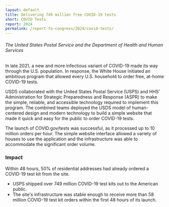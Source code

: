 ```yaml
---
layout: default
title: Delivering 749 million free COVID-19 tests
short: COVID Tests
report: 2024
permalink: /report-to-congress/2024/covid-tests/
---
```

######  *The United States Postal Service and the Department of Health and Human Services*

In late 2021, a new and more infectious variant of COVID-19 made its way through the U.S. population. In response, the White House initiated an ambitious program that allowed every U.S. household to order free, at-home COVID-19 tests.

USDS collaborated with the United States Postal Service (USPS) and HHS’ Administration for Strategic Preparedness and Response (ASPR) to make the simple, reliable, and accessible technology required to implement this program. The combined teams deployed the USDS model of human-centered design and modern technology to build a simple website that made it quick and easy for the public to order COVID-19 tests.

The launch of COVID.gov/tests was successful, as it processed up to 10 million orders per hour. The simple website interface allowed a variety of houses to use the application and the infrastructure was able to accommodate the significant order volume. 

###  Impact

Within 48 hours, 50% of residential addresses had already ordered a COVID-19 test kit from the site.

- USPS shipped over 749 million COVID-19 test kits out to the American public.
- The site's infrastructure was stable enough to receive more than 58 million COVID-19 test kit orders within the first 48 hours of its launch.


